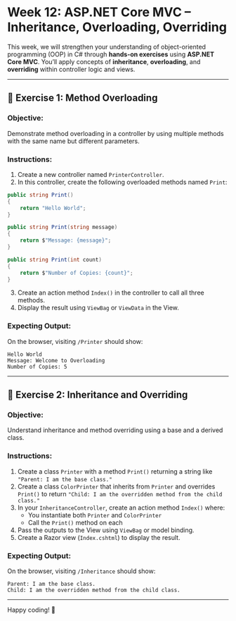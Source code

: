
# Week 12: ASP.NET Core MVC – Inheritance, Overloading, Overriding

This week, we will strengthen your understanding of object-oriented programming (OOP) in C# through **hands-on exercises** using **ASP.NET Core MVC**. You’ll apply concepts of **inheritance**, **overloading**, and **overriding** within controller logic and views.

---

## 🧪 Exercise 1: Method Overloading

### Objective:
Demonstrate method overloading in a controller by using multiple methods with the same name but different parameters.

### Instructions:
1. Create a new controller named `PrinterController`.
2. In this controller, create the following overloaded methods named `Print`:

```csharp
public string Print()
{
    return "Hello World";
}

public string Print(string message)
{
    return $"Message: {message}";
}

public string Print(int count)
{
    return $"Number of Copies: {count}";
}
```

3. Create an action method `Index()` in the controller to call all three methods.
4. Display the result using `ViewBag` or `ViewData` in the View.

### Expecting Output:
On the browser, visiting `/Printer` should show:
```
Hello World
Message: Welcome to Overloading
Number of Copies: 5
```

---

## 🧪 Exercise 2: Inheritance and Overriding

### Objective:
Understand inheritance and method overriding using a base and a derived class.

### Instructions:
1. Create a class `Printer` with a method `Print()` returning a string like `"Parent: I am the base class."`
2. Create a class `ColorPrinter` that inherits from `Printer` and overrides `Print()` to return `"Child: I am the overridden method from the child class."`
3. In your `InheritanceController`, create an action method `Index()` where:
   - You instantiate both `Printer` and `ColorPrinter`
   - Call the `Print()` method on each
4. Pass the outputs to the View using `ViewBag` or model binding.
5. Create a Razor view (`Index.cshtml`) to display the result.

### Expecting Output:
On the browser, visiting `/Inheritance` should show:
```
Parent: I am the base class.
Child: I am the overridden method from the child class.
```

---

Happy coding! 🎯
